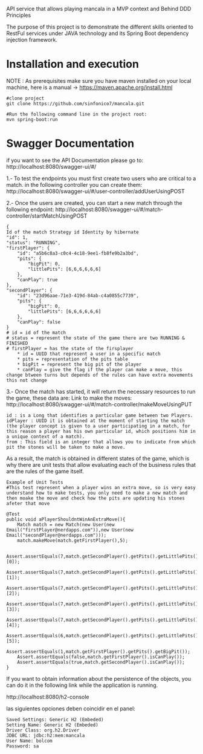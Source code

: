 API service that allows playing mancala in a MVP context and Behind DDD Principles

The purpose of this project is to demonstrate the different skills oriented to RestFul services under JAVA technology and its Spring Boot dependency injection framework.

# Installation and execution
NOTE : As prerequisites make sure you have maven installed on your local machine, here is a manual -> https://maven.apache.org/install.html

    #clone project
    git clone https://github.com/sinfonico7/mancala.git
    
    #Run the following command line in the project root:
    mvn spring-boot:run

# Swagger Documentation
if you want to see the API Documentation please go to: http://localhost:8080/swagger-ui/#/


1.- To test the endpoints you must first create two users who are critical to a match.
in the following controller you can create them: http://localhost:8080/swagger-ui/#/user-controller/addUserUsingPOST

2.- Once the users are created, you can start a new match through the following endpoint: http://localhost:8080/swagger-ui/#/match-controller/startMatchUsingPOST

    {
    Id of the match Strategy id Identity by hibernate
    "id": 1,
    "status": "RUNNING",
    "firstPlayer": {
        "id": "a5b6c8a3-c0c4-4c18-9ee1-fb8fe9b2a3bd",
        "pits": {
            "bigPit": 0,
            "littlePits": [6,6,6,6,6,6]
        },
        "canPlay": true
    },
    "secondPlayer": {
        "id": "23d96aae-71e3-419d-84ab-c4a0855c7739",
        "pits": {
            "bigPit": 0,
            "littlePits": [6,6,6,6,6,6]
        },
        "canPlay": false
    }
    # id = id of the match
    # status = represent the state of the game there are two RUNNING & FINISHED
    # firstPlayer = has the state of the firsplayer
        * id = UUID that represent a user in a specific match
        * pits = representation of the pits table
        * bigPit = represent the big pit of the player
        * canPlay = give the flag if the player can make a move, this change btween turns but depends of the rules can have extra movements this not change

3.- Once the match has started, it will return the necessary resources to run the game, these data are:
    Link to make the moves: http://localhost:8080/swagger-ui/#/match-controller/makeMoveUsingPUT
    
    id : is a Long that identifies a particular game between two Players.
    idPlayer : UUID it is obtained at the moment of starting the match (the player concept is given to a user participating in a match, for this reason a player has his own particular id, which positions him in a unique context of a match).
    from : This field is an integer that allows you to indicate from which pit the stones will be taken to make a move.

As a result, the match is obtained in different states of the game, which is why there are unit tests that allow evaluating each of the business rules that are the rules of the game itself.

    Example of Unit Tests
    #This test represent when a player wins an extra move, so is very easy understand how to make tests, you only need to make a new match and then moake the move and check how the pits are updating his stones afeter that move    
    
    @Test
    public void aPlayerShouldntWinAnExtraMove(){
        Match match = new Match(new User(new Email("firstPlayer@nerdapps.com")),new User(new Email("secondPlayer@nerdapps.com")));
        match.makeMove(match.getFirstPlayer(),5);

        Assert.assertEquals(7,match.getSecondPlayer().getPits().getLittlePits()[0]);
        Assert.assertEquals(7,match.getSecondPlayer().getPits().getLittlePits()[1]);
        Assert.assertEquals(7,match.getSecondPlayer().getPits().getLittlePits()[2]);
        Assert.assertEquals(7,match.getSecondPlayer().getPits().getLittlePits()[3]);
        Assert.assertEquals(7,match.getSecondPlayer().getPits().getLittlePits()[4]);
        Assert.assertEquals(6,match.getSecondPlayer().getPits().getLittlePits()[5]);
        Assert.assertEquals(1,match.getFirstPlayer().getPits().getBigPit());
        Assert.assertEquals(false,match.getFirstPlayer().isCanPlay());
        Assert.assertEquals(true,match.getSecondPlayer().isCanPlay());
    }

If you want to obtain information about the persistence of the objects, you can do it in the following link while the application is running.

http://localhost:8080/h2-console

las siguientes opciones deben coincidir en el panel:

    Saved Settings:	Generic H2 (Embeded)
    Setting Name: Generic H2 (Embeded)
    Driver Class: org.h2.Driver
    JDBC URL: jdbc:h2:mem:mancala
    User Name: bolcom
    Password: sa
